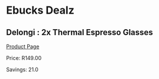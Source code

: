 
# Ebucks Dealz
## Delongi : 2x Thermal Espresso Glasses
[Product Page](https://www.ebucks.com/web/shop/productSelected.do?prodId=1058668175&catId=714962196)

Price: R149.00

Savings: 21.0


	